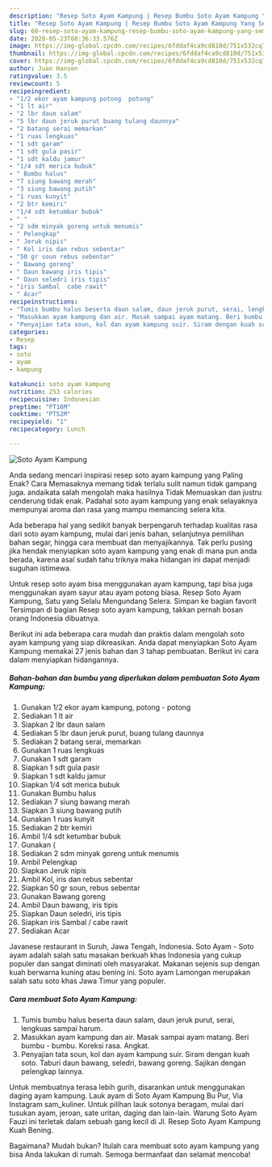 ```yaml
---
description: "Resep Soto Ayam Kampung | Resep Bumbu Soto Ayam Kampung Yang Sempurna"
title: "Resep Soto Ayam Kampung | Resep Bumbu Soto Ayam Kampung Yang Sempurna"
slug: 60-resep-soto-ayam-kampung-resep-bumbu-soto-ayam-kampung-yang-sempurna
date: 2020-05-23T08:36:33.576Z
image: https://img-global.cpcdn.com/recipes/6fddaf4ca9cd810d/751x532cq70/soto-ayam-kampung-foto-resep-utama.jpg
thumbnail: https://img-global.cpcdn.com/recipes/6fddaf4ca9cd810d/751x532cq70/soto-ayam-kampung-foto-resep-utama.jpg
cover: https://img-global.cpcdn.com/recipes/6fddaf4ca9cd810d/751x532cq70/soto-ayam-kampung-foto-resep-utama.jpg
author: Juan Hansen
ratingvalue: 3.5
reviewcount: 5
recipeingredient:
- "1/2 ekor ayam kampung potong  potong"
- "1 lt air"
- "2 lbr daun salam"
- "5 lbr daun jeruk purut buang tulang daunnya"
- "2 batang serai memarkan"
- "1 ruas lengkuas"
- "1 sdt garam"
- "1 sdt gula pasir"
- "1 sdt kaldu jamur"
- "1/4 sdt merica bubuk"
- " Bumbu halus"
- "7 siung bawang merah"
- "3 siung bawang putih"
- "1 ruas kunyit"
- "2 btr kemiri"
- "1/4 sdt ketumbar bubuk"
- " "
- "2 sdm minyak goreng untuk menumis"
- " Pelengkap"
- " Jeruk nipis"
- " Kol iris dan rebus sebentar"
- "50 gr soun rebus sebentar"
- " Bawang goreng"
- " Daun bawang iris tipis"
- " Daun seledri iris tipis"
- "iris Sambal  cabe rawit"
- " Acar"
recipeinstructions:
- "Tumis bumbu halus beserta daun salam, daun jeruk purut, serai, lengkuas sampai harum."
- "Masukkan ayam kampung dan air. Masak sampai ayam matang. Beri bumbu - bumbu. Koreksi rasa. Angkat."
- "Penyajian tata soun, kol dan ayam kampung suir. Siram dengan kuah soto. Taburi daun bawang, seledri, bawang goreng. Sajikan dengan pelengkap lainnya."
categories:
- Resep
tags:
- soto
- ayam
- kampung

katakunci: soto ayam kampung 
nutrition: 253 calories
recipecuisine: Indonesian
preptime: "PT16M"
cooktime: "PT52M"
recipeyield: "1"
recipecategory: Lunch

---
```



![Soto Ayam Kampung](https://img-global.cpcdn.com/recipes/6fddaf4ca9cd810d/751x532cq70/soto-ayam-kampung-foto-resep-utama.jpg)

Anda sedang mencari inspirasi resep soto ayam kampung yang Paling Enak? Cara Memasaknya memang tidak terlalu sulit namun tidak gampang juga. andaikata salah mengolah maka hasilnya Tidak Memuaskan dan justru cenderung tidak enak. Padahal soto ayam kampung yang enak selayaknya mempunyai aroma dan rasa yang mampu memancing selera kita.

Ada beberapa hal yang sedikit banyak berpengaruh terhadap kualitas rasa dari soto ayam kampung, mulai dari jenis bahan, selanjutnya pemilihan bahan segar, hingga cara membuat dan menyajikannya. Tak perlu pusing jika hendak menyiapkan soto ayam kampung yang enak di mana pun anda berada, karena asal sudah tahu triknya maka hidangan ini dapat menjadi suguhan istimewa.

Untuk resep soto ayam bisa menggunakan ayam kampung, tapi bisa juga menggunakan ayam sayur atau ayam potong biasa. Resep Soto Ayam Kampung, Satu yang Selalu Mengundang Selera. Simpan ke bagian favorit Tersimpan di bagian Resep soto ayam kampung, takkan pernah bosan orang Indonesia dibuatnya.


Berikut ini ada beberapa cara mudah dan praktis dalam mengolah soto ayam kampung yang siap dikreasikan. Anda dapat menyiapkan Soto Ayam Kampung memakai 27 jenis bahan dan 3 tahap pembuatan. Berikut ini cara dalam menyiapkan hidangannya.

<!--inarticleads1-->

##### Bahan-bahan dan bumbu yang diperlukan dalam pembuatan Soto Ayam Kampung:

1. Gunakan 1/2 ekor ayam kampung, potong - potong
1. Sediakan 1 lt air
1. Siapkan 2 lbr daun salam
1. Sediakan 5 lbr daun jeruk purut, buang tulang daunnya
1. Sediakan 2 batang serai, memarkan
1. Gunakan 1 ruas lengkuas
1. Gunakan 1 sdt garam
1. Siapkan 1 sdt gula pasir
1. Siapkan 1 sdt kaldu jamur
1. Siapkan 1/4 sdt merica bubuk
1. Gunakan  Bumbu halus
1. Sediakan 7 siung bawang merah
1. Siapkan 3 siung bawang putih
1. Gunakan 1 ruas kunyit
1. Sediakan 2 btr kemiri
1. Ambil 1/4 sdt ketumbar bubuk
1. Gunakan  (
1. Sediakan 2 sdm minyak goreng untuk menumis
1. Ambil  Pelengkap
1. Siapkan  Jeruk nipis
1. Ambil  Kol, iris dan rebus sebentar
1. Siapkan 50 gr soun, rebus sebentar
1. Gunakan  Bawang goreng
1. Ambil  Daun bawang, iris tipis
1. Siapkan  Daun seledri, iris tipis
1. Siapkan iris Sambal / cabe rawit
1. Sediakan  Acar


Javanese restaurant in Suruh, Jawa Tengah, Indonesia. Soto Ayam - Soto ayam adalah salah satu masakan berkuah khas Indonesia yang cukup populer dan sangat diminati oleh masyarakat. Makanan sejenis sup dengan kuah berwarna kuning atau bening ini. Soto ayam Lamongan merupakan salah satu soto khas Jawa Timur yang populer. 

<!--inarticleads2-->

##### Cara membuat Soto Ayam Kampung:

1. Tumis bumbu halus beserta daun salam, daun jeruk purut, serai, lengkuas sampai harum.
1. Masukkan ayam kampung dan air. Masak sampai ayam matang. Beri bumbu - bumbu. Koreksi rasa. Angkat.
1. Penyajian tata soun, kol dan ayam kampung suir. Siram dengan kuah soto. Taburi daun bawang, seledri, bawang goreng. Sajikan dengan pelengkap lainnya.


Untuk membuatnya terasa lebih gurih, disarankan untuk menggunakan daging ayam kampung. Lauk ayam di Soto Ayam Kampung Bu Pur, Via Instagram sam_kuliner. Untuk pilihan lauk sotonya beragam, mulai dari tusukan ayam, jeroan, sate uritan, daging dan lain-lain. Warung Soto Ayam Fauzi ini terletak dalam sebuah gang kecil di Jl. Resep Soto Ayam Kampung Kuah Bening. 

Bagaimana? Mudah bukan? Itulah cara membuat soto ayam kampung yang bisa Anda lakukan di rumah. Semoga bermanfaat dan selamat mencoba!
